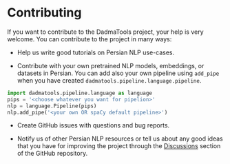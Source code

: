 Contributing
============

If you want to contribute to the DadmaTools project, your help is very welcome. You can contribute to the project in many ways:

- Help us write good tutorials on Persian NLP use-cases.

- Contribute with your own pretrained NLP models, embeddings, or datasets in Persian.
You can add also your own pipeline using `add_pipe` when you have created `dadmatools.pipeline.language.pipeline`.
```python
import dadmatools.pipeline.language as language
pips = '<choose whatever you want for pipelion>' 
nlp = language.Pipeline(pips)
nlp.add_pipe('<your own OR spaCy default pipeline>')
```

- Create GitHub issues with questions and bug reports.

- Notify us of other Persian NLP resources or tell us about any good ideas that you have for improving the project through the [Discussions](https://github.com/Dadmatech/DadmaTools/discussions) section of the GitHub repository.
